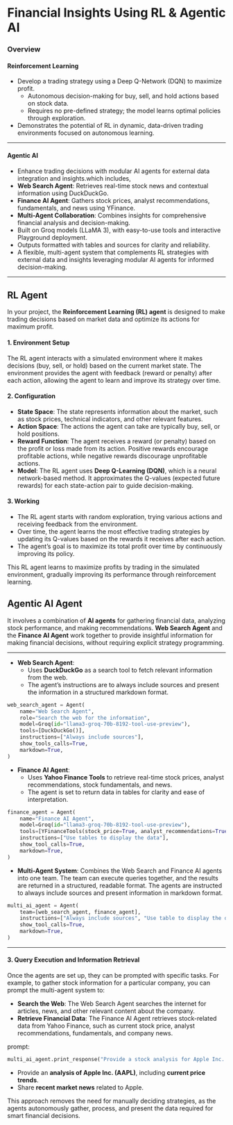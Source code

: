 # **Financial Insights Using RL & Agentic AI**

### **Overview**

#### **Reinforcement Learning**
- Develop a trading strategy using a Deep Q-Network (DQN) to maximize profit.
  - Autonomous decision-making for buy, sell, and hold actions based on stock data.
  - Requires no pre-defined strategy; the model learns optimal policies through exploration.
- Demonstrates the potential of RL in dynamic, data-driven trading environments focused on autonomous learning.

---

#### **Agentic AI**
-  Enhance trading decisions with modular AI agents for external data integration and insights.which includes,
  - **Web Search Agent**: Retrieves real-time stock news and contextual information using DuckDuckGo.
  - **Finance AI Agent**: Gathers stock prices, analyst recommendations, fundamentals, and news using YFinance.
  - **Multi-Agent Collaboration**: Combines insights for comprehensive financial analysis and decision-making.
  - Built on Groq models (LLaMA 3), with easy-to-use tools and interactive Playground deployment.
  - Outputs formatted with tables and sources for clarity and reliability.
- A flexible, multi-agent system that complements RL strategies with external data and insights leveraging modular AI agents for informed decision-making. 

--- 
## **RL Agent**

In your project, the **Reinforcement Learning (RL) agent** is designed to make trading decisions based on market data and optimize its actions for maximum profit.

#### **1. Environment Setup**
The RL agent interacts with a simulated environment where it makes decisions (buy, sell, or hold) based on the current market state. The environment provides the agent with feedback (reward or penalty) after each action, allowing the agent to learn and improve its strategy over time.

#### **2. Configuration**
- **State Space**: The state represents information about the market, such as stock prices, technical indicators, and other relevant features.
- **Action Space**: The actions the agent can take are typically buy, sell, or hold positions.
- **Reward Function**: The agent receives a reward (or penalty) based on the profit or loss made from its action. Positive rewards encourage profitable actions, while negative rewards discourage unprofitable actions.
- **Model**: The RL agent uses **Deep Q-Learning (DQN)**, which is a neural network-based method. It approximates the Q-values (expected future rewards) for each state-action pair to guide decision-making.

#### **3. Working**
- The RL agent starts with random exploration, trying various actions and receiving feedback from the environment.
- Over time, the agent learns the most effective trading strategies by updating its Q-values based on the rewards it receives after each action.
- The agent’s goal is to maximize its total profit over time by continuously improving its policy.

This RL agent learns to maximize profits by trading in the simulated environment, gradually improving its performance through reinforcement learning.

## **Agentic AI Agent**

It involves a combination of **AI agents** for gathering financial data, analyzing stock performance, and making recommendations.  **Web Search Agent** and the **Finance AI Agent** work together to provide insightful information for making financial decisions, without requiring explicit strategy programming. 

---

- **Web Search Agent**:
  - Uses **DuckDuckGo** as a search tool to fetch relevant information from the web.
  - The agent’s instructions are to always include sources and present the information in a structured markdown format.

```python
web_search_agent = Agent(
    name="Web Search Agent",
    role="Search the web for the information",
    model=Groq(id="llama3-groq-70b-8192-tool-use-preview"),
    tools=[DuckDuckGo()],
    instructions=["Always include sources"],
    show_tools_calls=True,
    markdown=True,
)
```

- **Finance AI Agent**:
  - Uses **Yahoo Finance Tools** to retrieve real-time stock prices, analyst recommendations, stock fundamentals, and news.
  - The agent is set to return data in tables for clarity and ease of interpretation.

```python
finance_agent = Agent(
    name="Finance AI Agent",
    model=Groq(id="llama3-groq-70b-8192-tool-use-preview"),
    tools=[YFinanceTools(stock_price=True, analyst_recommendations=True, stock_fundamentals=True, company_news=True)],
    instructions=["Use tables to display the data"],
    show_tool_calls=True,
    markdown=True,
)
```

- **Multi-Agent System**: Combines the Web Search and Finance AI agents into one team. The team can execute queries together, and the results are returned in a structured, readable format. The agents are instructed to always include sources and present information in markdown format.

```python
multi_ai_agent = Agent(
    team=[web_search_agent, finance_agent],
    instructions=["Always include sources", "Use table to display the data"],
    show_tool_calls=True,
    markdown=True,
)
```

---

#### **3. Query Execution and Information Retrieval**

Once the agents are set up, they can be prompted with specific tasks. For example, to gather stock information for a particular company, you can prompt the multi-agent system to:

- **Search the Web**: The Web Search Agent searches the internet for articles, news, and other relevant content about the company.
- **Retrieve Financial Data**: The Finance AI Agent retrieves stock-related data from Yahoo Finance, such as current stock price, analyst recommendations, fundamentals, and company news.

prompt:
```python
multi_ai_agent.print_response("Provide a stock analysis for Apple Inc. (AAPL) including current price trends and recent market news", stream=True)
```

- Provide an **analysis of Apple Inc. (AAPL)**, including **current price trends**.
- Share **recent market news** related to Apple.

This approach removes the need for manually deciding strategies, as the agents autonomously gather, process, and present the data required for smart financial decisions.

